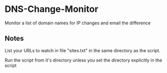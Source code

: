 # DNS-Change-Monitor
Monitor a list of domain names for IP changes and email the difference

## Notes
 List your URLs to watch in file "sites.txt" in the same directory as the script. 
 
 Run the script from it's directory unless you set the directory explicitly in the script
